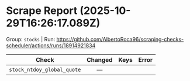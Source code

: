 # Scrape Report (2025-10-29T16:26:17.089Z)

Group: `stocks`  |  Run: https://github.com/AlbertoRoca96/scraping-checks-scheduler/actions/runs/18914921834

| Check | Changed | Keys | Error |
|---|:---:|:--|:--|
| `stock_ntdoy_global_quote` | — |  |  |
